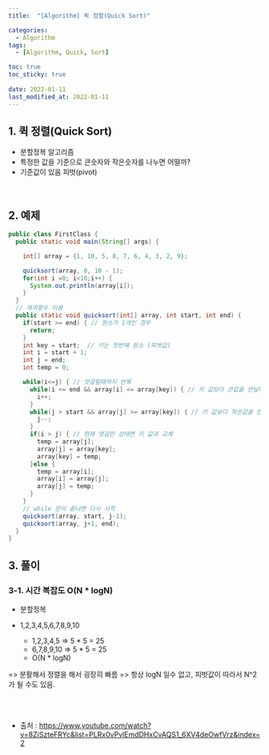 ```yaml
---
title:  "[Algorithm] 퀵 정렬(Quick Sort)"

categories:
  - Algorithm
tags:
  - [Algorithm, Quick, Sort]

toc: true
toc_sticky: true
 
date: 2022-01-11
last_modified_at: 2022-01-11
---
```




## 1. 퀵 정렬(Quick Sort)
- 분할정복 알고리즘
- 특정한 값을 기준으로 큰숫자와 작은숫자를 나누면 어떨까?
- 기준값이 있음 피벗(pivot)

<br>

## 2. 예제

```java
public class FirstClass {
  public static void main(String[] args) {

    int[] array = {1, 10, 5, 8, 7, 6, 4, 3, 2, 9};

    quicksort(array, 0, 10 - 1);
    for(int i =0; i<10;i++) {
      System.out.println(array[i]);
    }
  }
  // 재귀함수 이용
  public static void quicksort(int[] array, int start, int end) {
    if(start >= end) { // 원소가 1개인 경우
      return;
    }
    int key = start;  // 키는 첫번째 원소 (피벗값)
    int i = start + 1;
    int j = end;
    int temp = 0;

    while(i<=j) { // 엇갈릴때까지 반복
      while(i <= end && array[i] <= array[key]) { // 키 값보다 큰값을 만날떄까지
        i++;
      }
      while(j > start && array[j] >= array[key]) { // 키 값보다 작은값을 만날때까지
        j--;
      }
      if(i > j) { // 현재 엇갈린 상태면 키 값과 교체
        temp = array[j];
        array[j] = array[key];
        array[key] = temp;
      }else {
        temp = array[i];
        array[i] = array[j];
        array[j] = temp;
      }
    }
    // while 문이 끝나면 다시 시작
    quicksort(array, start, j-1);
    quicksort(array, j+1, end);
  }
}
```

## 3. 풀이

### 3-1. 시간 복잡도 O(N * logN)
- 분할정복

- 1,2,3,4,5,6,7,8,9,10
    - 1,2,3,4,5 => 5 * 5 = 25
    - 6,7,8,9,10 => 5 * 5 = 25
    - O(N * logN)

=> 분활해서 정렬을 해서 굉장히 빠름
=> 항상 logN 일수 없고, 피벗값이 따라서 N^2가 될 수도 있음.

<br>
<br>




- 출처 : https://www.youtube.com/watch?v=8ZiSzteFRYc&list=PLRx0vPvlEmdDHxCvAQS1_6XV4deOwfVrz&index=2
